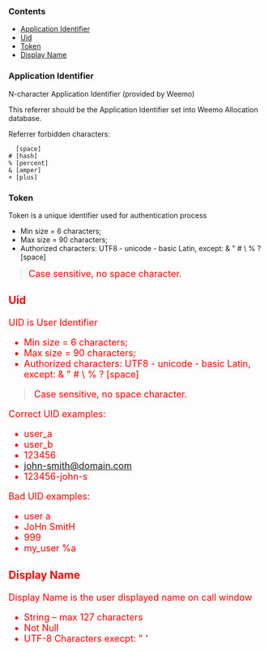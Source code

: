 ### Contents

* [Application Identifier](naming.md#wiki-application-identifier)
* [Uid](naming.md#uid)
* [Token](naming.md#token)
* [Display Name](naming.md#display-name)

### Application Identifier

N-character Application Identifier (provided by Weemo) <br/>

This referrer should be the Application Identifier set into Weemo Allocation database.

Referrer forbidden characters: 

```
  [space] 
# [hash]
% [percent]
& [amper]
+ [plus]
```

### Token 

Token is a unique identifier used for authentication process

* Min size = 6 characters; 
* Max size = 90 characters; 
* Authorized characters:  UTF8 - unicode - basic Latin, except: & " # \ % ? [space]

> <font color="red" size="+1">Case sensitive, no space character.

### Uid

UID is User Identifier

* Min size = 6 characters; 
* Max size = 90 characters; 
* Authorized characters: UTF8 - unicode - basic Latin, except: & " # \ % ? [space]

> <font color="red" size="+1">Case sensitive, no space character.

Correct UID examples:
* user_a
* user_b
* 123456
* john-smith@domain.com
* 123456-john-s

Bad UID examples:
* user a
* JoHn SmitH
* 999
* my_user %a

### Display Name 

Display Name is the user displayed name on call window<br/>

* String – max 127 characters<br/>
* Not Null<br/>
* UTF-8 Characters execpt: " ' 